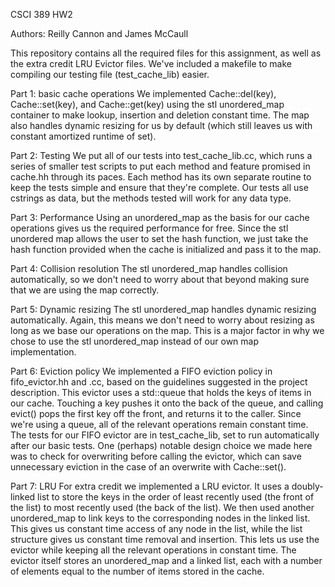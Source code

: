 CSCI 389 HW2

Authors: Reilly Cannon and James McCaull

This repository contains all the required files for this assignment, as well as the extra credit LRU Evictor files. We've included a makefile to make compiling our testing file (test_cache_lib) easier.

Part 1: basic cache operations
We implemented Cache::del(key), Cache::set(key), and Cache::get(key) using the stl unordered_map container to make lookup, insertion and deletion constant time. The map also handles dynamic resizing for us by default (which still leaves us with constant amortized runtime of set).

Part 2: Testing
We put all of our tests into test_cache_lib.cc, which runs a series of smaller test scripts to put each method and feature promised in cache.hh through its paces. Each method has its own separate routine to keep the tests simple and ensure that they're complete. Our tests all use cstrings as data, but the methods tested will work for any data type.

Part 3: Performance
Using an unordered_map as the basis for our cache operations gives us the required performance for free. Since the stl unordered map allows the user to set the hash function, we just take the hash function provided when the cache is initialized and pass it to the map.

Part 4: Collision resolution
The stl unordered_map handles collision automatically, so we don't need to worry about that beyond making sure that we are using the map correctly.

Part 5: Dynamic resizing
The stl unordered_map handles dynamic resizing automatically. Again, this means we don't need to worry about resizing as long as we base our operations on the map. This is a major factor in why we chose to use the stl unordered_map instead of our own map implementation.

Part 6: Eviction policy
We implemented a FIFO eviction policy in fifo_evictor.hh and .cc, based on the guidelines suggested in the project description. This evictor uses a std::queue that holds the keys of items in our cache. Touching a key pushes it onto the back of the queue, and calling evict() pops the first key off the front, and returns it to the caller. Since we're using a queue, all of the relevant operations remain constant time. The tests for our FIFO evictor are in test_cache_lib, set to run automatically after our basic tests.
One (perhaps) notable design choice we made here was to check for overwriting before calling the evictor, which can save unnecessary eviction in the case of an overwrite with Cache::set().

Part 7: LRU
For extra credit we implemented a LRU evictor. It uses a doubly-linked list to store the keys in the order of least recently used (the front of the list) to most recently used (the back of the list). We then used another unordered_map to link keys to the corresponding nodes in the linked list. This gives us constant time access of any node in the list, while the list structure gives us constant time removal and insertion. This lets us use the evictor while keeping all the relevant operations in constant time. The evictor itself stores an unordered_map and a linked list, each with a number of elements equal to the number of items stored in the cache.